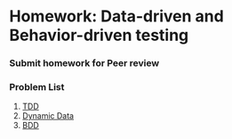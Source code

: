 Homework: Data-driven and Behavior-driven testing
=====================================

### Submit homework for Peer review

### Problem List

1. [TDD](./01.TDD)
1. [Dynamic Data](./02.DynamicData)
1. [BDD](./03.BDD)
